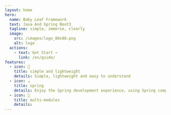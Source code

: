 ```yaml
---
layout: home
hero:
  name: Baby Leaf Framework
  text: Java And Spring Boot3
  tagline: simple, immerse, clearly
  image:
    src: /images/logo_80x80.png
    alt: logo
  actions:
    - text: Get Start →
      link: /en/guide/
features:
  - icon: 🍒
    title: simple and lightweight
    details: Simple, lightweight and easy to understand
  - icon: ☕
    title: spring
    details: Enjoy the Spring development experience, using Spring components in programming and extend them with Spring.
  - icon: 🍻
    title: multi-modules
    details: 
---
```

